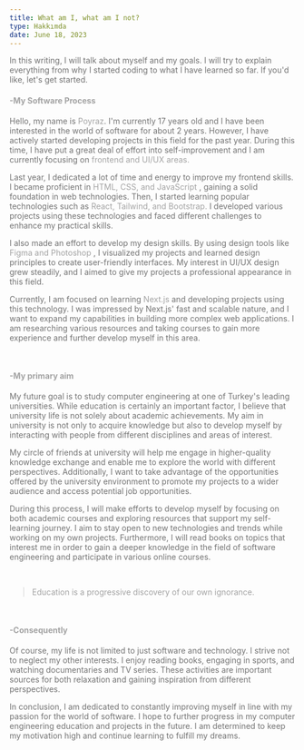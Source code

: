 ```yaml
---
title: What am I, what am I not?
type: Hakkımda
date: June 18, 2023
---
```


<p style="color:#737373; ">In this writing, I will talk about myself and my goals. I will try to explain everything from why I started coding to what I have learned so far. If you'd like, let's get started.</p>

<h4 style="color:#a3a3a3;">-My Software Process </h5>

<p style="color:#737373; font-weight: medium; ">Hello, my name is <span style="font-weight: medium; color:#a3a3a3">Poyraz</span>. I'm currently 17 years old and I have been interested in the world of software for about 2 years. However, I have actively started developing projects in this field for the past year. During this time, I have put a great deal of effort into self-improvement and I am currently focusing on<span style="font-weight: medium; color:#a3a3a3"> frontend and UI/UX areas. </span> </p>

<p style="color:#737373; ">Last year, I dedicated a lot of time and energy to improve my frontend skills. I became proficient in <span style="font-weight: medium; color:#a3a3a3">HTML, CSS, and JavaScript </span>, gaining a solid foundation in web technologies. Then, I started learning popular technologies such as<span style="font-weight: medium; color:#a3a3a3"> React, Tailwind, and Bootstrap.</span> I developed various projects using these technologies and faced different challenges to enhance my practical skills. </p>

<p style="color:#737373; ">I also made an effort to develop my design skills. By using design tools like<span style="font-weight: medium; color:#a3a3a3"> Figma and Photoshop </span>, I visualized my projects and learned design principles to create user-friendly interfaces. My interest in UI/UX design grew steadily, and I aimed to give my projects a professional appearance in this field. </p>

<p style="color:#737373; ">Currently, I am focused on learning<span style="font-weight: medium; color:#a3a3a3"> Next.js</span> and developing projects using this technology. I was impressed by Next.js' fast and scalable nature, and I want to expand my capabilities in building more complex web applications. I am researching various resources and taking courses to gain more experience and further develop myself in this area.</p>

</br>

<h4 style="color:#a3a3a3; font-weight: medium;">-My primary aim </h5>

<p style="color:#737373; ">My future goal is to study computer engineering at one of Turkey's leading universities. While education is certainly an important factor, I believe that university life is not solely about academic achievements. My aim in university is not only to acquire knowledge but also to develop myself by interacting with people from different disciplines and areas of interest.</p>

<p style="color:#737373; ">My circle of friends at university will help me engage in higher-quality knowledge exchange and enable me to explore the world with different perspectives. Additionally, I want to take advantage of the opportunities offered by the university environment to promote my projects to a wider audience and access potential job opportunities.</p>

<p style="color:#737373; ">During this process, I will make efforts to develop myself by focusing on both academic courses and exploring resources that support my self-learning journey. I aim to stay open to new technologies and trends while working on my own projects. Furthermore, I will read books on topics that interest me in order to gain a deeper knowledge in the field of software engineering and participate in various online courses.</p>

</br>

> <p style="color:#a3a3a3; ">Education is a progressive discovery of our own ignorance.</p>

</br>

<h4 style="color:#a3a3a3; font-weight: medium;">-Consequently</h5>

<p style="color:#737373; ">Of course, my life is not limited to just software and technology. I strive not to neglect my other interests. I enjoy reading books, engaging in sports, and watching documentaries and TV series. These activities are important sources for both relaxation and gaining inspiration from different perspectives.</p>

<p style="color:#737373; ">In conclusion, I am dedicated to constantly improving myself in line with my passion for the world of software. I hope to further progress in my computer engineering education and projects in the future. I am determined to keep my motivation high and continue learning to fulfill my dreams.</p>






